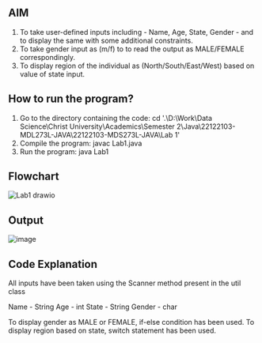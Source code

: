 ## AIM 
1) To take user-defined inputs including - Name, Age, State, Gender - and to display the same with some additional constraints.
2) To take gender input as (m/f) to to read the output as MALE/FEMALE correspondingly.
3) To display region of the individual as (North/South/East/West) based on value of state input.

## How to run the program?
1) Go to the directory containing the code: cd '.\D:\Work\Data Science\Christ University\Academics\Semester 2\Java\22122103-MDL273L-JAVA\22122103-MDS273L-JAVA\Lab 1\' 
2) Compile the program: javac Lab1.java
3) Run the program: java Lab1  

## Flowchart  
![Lab1 drawio](https://github.com/akshaygangadhar99/22122103-MDS273L-JAVA/assets/118504392/bf0bf71a-d6a6-41ce-8a42-3637d6be9aee)  

## Output
![image](https://github.com/akshaygangadhar99/22122103-MDS273L-JAVA/assets/118504392/4637656d-9cbc-467c-9cc2-edd7a6de13fa)


## Code Explanation
All inputs have been taken using the Scanner method present in the util class

Name - String
Age - int
State - String
Gender - char

To display gender as MALE or FEMALE, if-else condition has been used.
To display region based on state, switch statement has been used.
